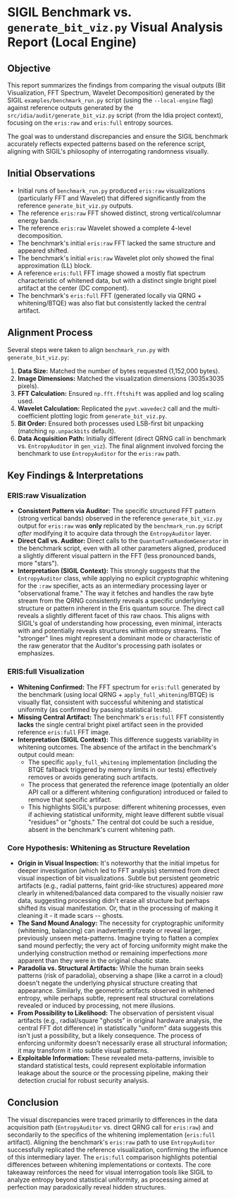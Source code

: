# SIGIL Benchmark vs. `generate_bit_viz.py` Visual Analysis Report (Local Engine)

## Objective

This report summarizes the findings from comparing the visual outputs (Bit Visualization, FFT Spectrum, Wavelet Decomposition) generated by the SIGIL `examples/benchmark_run.py` script (using the `--local-engine` flag) against reference outputs generated by the `src/idia/audit/generate_bit_viz.py` script (from the Idia project context), focusing on the `eris:raw` and `eris:full` entropy sources.

The goal was to understand discrepancies and ensure the SIGIL benchmark accurately reflects expected patterns based on the reference script, aligning with SIGIL's philosophy of interrogating randomness visually.

## Initial Observations

*   Initial runs of `benchmark_run.py` produced `eris:raw` visualizations (particularly FFT and Wavelet) that differed significantly from the reference `generate_bit_viz.py` outputs.
*   The reference `eris:raw` FFT showed distinct, strong vertical/columnar energy bands.
*   The reference `eris:raw` Wavelet showed a complete 4-level decomposition.
*   The benchmark's initial `eris:raw` FFT lacked the same structure and appeared shifted.
*   The benchmark's initial `eris:raw` Wavelet plot only showed the final approximation (LL) block.
*   A reference `eris:full` FFT image showed a mostly flat spectrum characteristic of whitened data, but with a distinct single bright pixel artifact at the center (DC component).
*   The benchmark's `eris:full` FFT (generated locally via QRNG + whitening/BTQE) was also flat but consistently lacked the central artifact.

## Alignment Process

Several steps were taken to align `benchmark_run.py` with `generate_bit_viz.py`:

1.  **Data Size:** Matched the number of bytes requested (1,152,000 bytes).
2.  **Image Dimensions:** Matched the visualization dimensions (3035x3035 pixels).
3.  **FFT Calculation:** Ensured `np.fft.fftshift` was applied and log scaling used.
4.  **Wavelet Calculation:** Replicated the `pywt.wavedec2` call and the multi-coefficient plotting logic from `generate_bit_viz.py`.
5.  **Bit Order:** Ensured both processes used LSB-first bit unpacking (matching `np.unpackbits` default).
6.  **Data Acquisition Path:** Initially different (direct QRNG call in benchmark vs. `EntropyAuditor` in `gen_viz`). The final alignment involved forcing the benchmark to use `EntropyAuditor` for the `eris:raw` path.

## Key Findings & Interpretations

### ERIS:raw Visualization

*   **Consistent Pattern via Auditor:** The specific structured FFT pattern (strong vertical bands) observed in the reference `generate_bit_viz.py` output for `eris:raw` was **only** replicated by the `benchmark_run.py` script *after* modifying it to acquire data through the `EntropyAuditor` layer.
*   **Direct Call vs. Auditor:** Direct calls to the `QuantumTrueRandomGenerator` in the benchmark script, even with all other parameters aligned, produced a slightly different visual pattern in the FFT (less pronounced bands, more "stars").
*   **Interpretation (SIGIL Context):** This strongly suggests that the `EntropyAuditor` class, while applying no explicit *cryptographic* whitening for the `:raw` specifier, acts as an intermediary processing layer or "observational frame." The way it fetches and handles the raw byte stream from the QRNG consistently reveals a specific underlying structure or pattern inherent in the Eris quantum source. The direct call reveals a slightly different facet of this raw chaos. This aligns with SIGIL's goal of understanding how processing, even minimal, interacts with and potentially reveals structures within entropy streams. The "stronger" lines might represent a dominant mode or characteristic of the raw generator that the Auditor's processing path isolates or emphasizes.

### ERIS:full Visualization

*   **Whitening Confirmed:** The FFT spectrum for `eris:full` generated by the benchmark (using local QRNG + `apply_full_whitening`/BTQE) is visually flat, consistent with successful whitening and statistical uniformity (as confirmed by passing statistical tests).
*   **Missing Central Artifact:** The benchmark's `eris:full` FFT consistently **lacks** the single central bright pixel artifact seen in the provided reference `eris:full` FFT image.
*   **Interpretation (SIGIL Context):** This difference suggests variability in whitening outcomes. The absence of the artifact in the benchmark's output could mean:
    *   The specific `apply_full_whitening` implementation (including the BTQE fallback triggered by memory limits in our tests) effectively removes or avoids generating such artifacts.
    *   The process that generated the reference image (potentially an older API call or a different whitening configuration) introduced or failed to remove that specific artifact.
    *   This highlights SIGIL's purpose: different whitening processes, even if achieving statistical uniformity, might leave different subtle visual "residues" or "ghosts." The central dot could be such a residue, absent in the benchmark's current whitening path.

### Core Hypothesis: Whitening as Structure Revelation

*   **Origin in Visual Inspection:** It's noteworthy that the initial impetus for deeper investigation (which led to FFT analysis) stemmed from direct visual inspection of bit visualizations. Subtle but persistent geometric artifacts (e.g., radial patterns, faint grid-like structures) appeared *more* clearly in whitened/balanced data compared to the visually noisier raw data, suggesting processing didn't erase all structure but perhaps shifted its visual manifestation. Or, that in the processing of making it cleaning it - it made scars -- ghosts.
*   **The Sand Mound Analogy:** The necessity for cryptographic uniformity (whitening, balancing) can inadvertently create or reveal larger, previously unseen meta-patterns. Imagine trying to flatten a complex sand mound perfectly; the very act of forcing uniformity might make the underlying construction method or remaining imperfections *more* apparent than they were in the original chaotic state.
*   **Paradolia vs. Structural Artifacts:** While the human brain seeks patterns (risk of paradolia), observing a shape (like a carrot in a cloud) doesn't negate the underlying physical structure creating that appearance. Similarly, the geometric artifacts observed in whitened entropy, while perhaps subtle, represent real structural correlations revealed or induced by processing, not mere illusions.
*   **From Possibility to Likelihood:** The observation of persistent visual artifacts (e.g., radial/square "ghosts" in original hardware analysis, the central FFT dot difference) in statistically "uniform" data suggests this isn't just a possibility, but a likely consequence. The process of enforcing uniformity doesn't necessarily erase all structural information; it may transform it into subtle visual patterns.
*   **Exploitable Information:** These revealed meta-patterns, invisible to standard statistical tests, could represent exploitable information leakage about the source or the processing pipeline, making their detection crucial for robust security analysis.

## Conclusion

The visual discrepancies were traced primarily to differences in the data acquisition path (`EntropyAuditor` vs. direct QRNG call for `eris:raw`) and secondarily to the specifics of the whitening implementation (`eris:full` artifact). Aligning the benchmark's `eris:raw` path to use `EntropyAuditor` successfully replicated the reference visualization, confirming the influence of this intermediary layer. The `eris:full` comparison highlights potential differences between whitening implementations or contexts. The core takeaway reinforces the need for visual interrogation tools like SIGIL to analyze entropy beyond statistical uniformity, as processing aimed at perfection may paradoxically reveal hidden structures.
